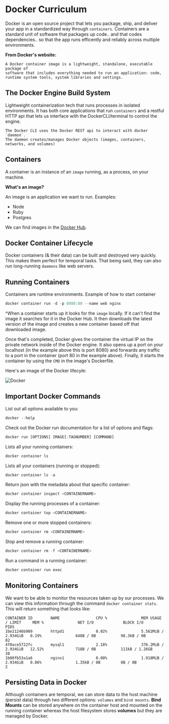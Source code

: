 # Docker Curriculum 

Docker is an open source project that lets you package, ship,  and deliver your app in a standardized way through `containers`.  Containers are a standard unit of software that packages up code.. and that codes dependencies..  so that the app runs efficently and reliably across multiple environments.

**From Docker's website:**

```
A Docker container image is a lightweight, standalone, executable package of 
software that includes everything needed to run an application: code, 
runtime system tools, system libraries and settings.
```

## The Docker Engine Build System

Lightweight containerization tech that runs processes in isolated environments. It has both core applications that run `containers` and a restful HTTP api that lets us interface with the DockerCLI/terminal to control the engine.

```
The Docker CLI uses the Docker REST api to interact with docker `daemon`. 
The daemon creates/manages Docker objects (images, containers, networks, and volumes)
```

## Containers

A container is an instance of an `image` running, as a process, on your machine.

**What's an image?**

An image is an application we want to run. Examples:

* Node
* Ruby
* Postgres

We can find images in the [Docker Hub](https://hub.docker.com).

## Docker Container Lifecycle

Docker containers (& their data) can be built and destroyed very quickly. This makes them perfect for temporal tasks. That being said, they can also run long-running `daemons` like web servers.

## Running Containers

Containers are runtime environments. Example of how to start container

```javascript
docker container run -d -p 8080:80 --name web nginx
```

^When a container starts up it looks for the `image` locally. If it can't find the image it searches for it in the Docker Hub. It then downloads the latest version of the image and creates a new container based off that downloaded image.

Once that's completed, Docker gives the container the virtual IP on the private network inside of the Docker engine. It also opens up a port on your localhost (in the example above this is port 8080) and forwards any traffic to a port in the container (port 80 in the example above). Finally, it starts the container by using the `CMD` in the image's Dockerfile.

Here's an image of the Docker lifecyle:

![Docker](https://cdn-media-1.freecodecamp.org/images/1*easlVE_DOqRDUDkVINRI9g.png)

## Important Docker Commands

List out all options available to you:

```javascript
docker --help
```

Check out the Docker run documentation for a list of options and flags:

```javascript
docker run [OPTIONS] IMAGE[:TAGNUMBER] [COMMAND]
```

Lists all your running containers:

```javascript
docker container ls
```

Lists all your containers (running or stopped):

```javascript
docker container ls -a
```

Return json with the metadata about that specific container:

```javascript
docker container inspect <CONTAINERNAME>
```

Display the running processes of a container:

```javascript
docker container top <CONTAINERNAME>
```

Remove one or more stopped containers:

```javascript
docker container rm <CONTAINERNAME>
```

Stop and remove a running container:

```javascript
docker container rm -f <CONTAINERNAME>
```

Run a command in a running container:

```javascript
docker container run exec
```

## Monitoring Containers

We want to be able to monitor the resources taken up by our processes. We can view this information through the command `docker container stats`. This will return something that looks like:

```
CONTAINER ID        NAME                CPU %               MEM USAGE / LIMIT     MEM %               NET I/O             BLOCK I/O           PIDS
1be21246b909        httpd1              0.02%               5.562MiB / 2.934GiB   0.19%               648B / 0B           98.3kB / 0B         82
4f0ace5722fc        mysql1              2.18%               376.2MiB / 2.934GiB   12.52%              718B / 0B           111kB / 1.26GB      38
1b00fb53a1a6        nginx1              0.00%               1.918MiB / 2.934GiB   0.06%               1.35kB / 0B         0B / 0B             2
```

## Persisting Data in Docker

Although containers are temporal, we can store data to the host machine (persist data) through two different options: `volumes` and `bind mounts`. **Bind Mounts** can be stored anywhere on the container host and mounted on the running container whereas the host filesystem stores **volumes** but they are managed by Docker. 


